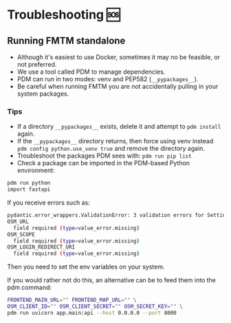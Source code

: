 # Troubleshooting 🆘

## Running FMTM standalone

- Although it's easiest to use Docker, sometimes it may no be feasible, or not preferred.
- We use a tool called PDM to manage dependencies.
- PDM can run in two modes: venv and PEP582 (`__pypackages__`).
- Be careful when running FMTM you are not accidentally pulling in your system packages.

### Tips

- If a directory `__pypackages__` exists, delete it and attempt to
  `pdm install`
  again.
- If the `__pypackages__` directory returns, then force using venv instead
  `pdm config python.use_venv true`
  and remove the directory again.
- Troubleshoot the packages PDM sees with:
  `pdm run pip list`
- Check a package can be imported in the PDM-based Python environment:

```bash
pdm run python
import fastapi
```

If you receive errors such as:

```bash
pydantic.error_wrappers.ValidationError: 3 validation errors for Settings
OSM_URL
  field required (type=value_error.missing)
OSM_SCOPE
  field required (type=value_error.missing)
OSM_LOGIN_REDIRECT_URI
  field required (type=value_error.missing)
```

Then you need to set the env variables on your system.

If you would rather not do this,
an alternative can be to feed them into the pdm command:

```bash
FRONTEND_MAIN_URL="" FRONTEND_MAP_URL="" \
OSM_CLIENT_ID="" OSM_CLIENT_SECRET="" OSM_SECRET_KEY="" \
pdm run uvicorn app.main:api --host 0.0.0.0 --port 8000
```
